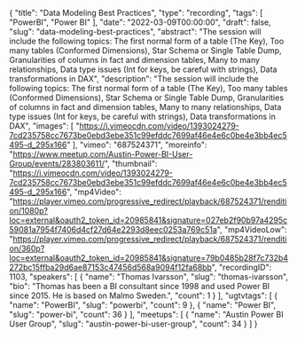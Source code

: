 {
  "title": "Data Modeling Best Practices",
  "type": "recording",
  "tags": [
    "PowerBI",
    "Power BI"
  ],
  "date": "2022-03-09T00:00:00",
  "draft": false,
  "slug": "data-modeling-best-practices",
  "abstract": "The session will include the following topics: The first normal form of a table (The Key), Too many tables (Conformed Dimensions), Star Schema or Single Table Dump, Granularities of columns in fact and dimension tables, Many to many relationships, Data type issues (Int for keys, be careful with strings), Data transformations in DAX",
  "description": "The session will include the following topics: The first normal form of a table (The Key), Too many tables (Conformed Dimensions), Star Schema or Single Table Dump, Granularities of columns in fact and dimension tables, Many to many relationships, Data type issues (Int for keys, be careful with strings), Data transformations in DAX",
  "images": [
    "https://i.vimeocdn.com/video/1393024279-7cd235758cc7673be0ebd3ebe351c99efddc7699af46e4e6c0be4e3bb4ec5495-d_295x166"
  ],
  "vimeo": "687524371",
  "moreinfo": "https://www.meetup.com/Austin-Power-BI-User-Group/events/283803611/",
  "thumbnail": "https://i.vimeocdn.com/video/1393024279-7cd235758cc7673be0ebd3ebe351c99efddc7699af46e4e6c0be4e3bb4ec5495-d_295x166",
  "mp4Video": "https://player.vimeo.com/progressive_redirect/playback/687524371/rendition/1080p?loc=external&oauth2_token_id=20985841&signature=027eb2f90b97a4295c59081a7954f7406d4cf27d64e2293d8eec0253a769c51a",
  "mp4VideoLow": "https://player.vimeo.com/progressive_redirect/playback/687524371/rendition/360p?loc=external&oauth2_token_id=20985841&signature=79b0485b28f7c732b4272bc15ffba29d6ae87153c47456d568a9094f12fa68bb",
  "recordingID": 1103,
  "speakers": [
    {
      "name": "Thomas Ivarsson",
      "slug": "thomas-ivarsson",
      "bio": "Thomas has been a BI consultant since 1998 and used Power BI since 2015. He is based on Malmo Sweden.",
      "count": 1
    }
  ],
  "ugtvtags": [
    {
      "name": "PowerBI",
      "slug": "powerbi",
      "count": 9
    },
    {
      "name": "Power BI",
      "slug": "power-bi",
      "count": 36
    }
  ],
  "meetups": [
    {
      "name": "Austin Power BI User Group",
      "slug": "austin-power-bi-user-group",
      "count": 34
    }
  ]
}